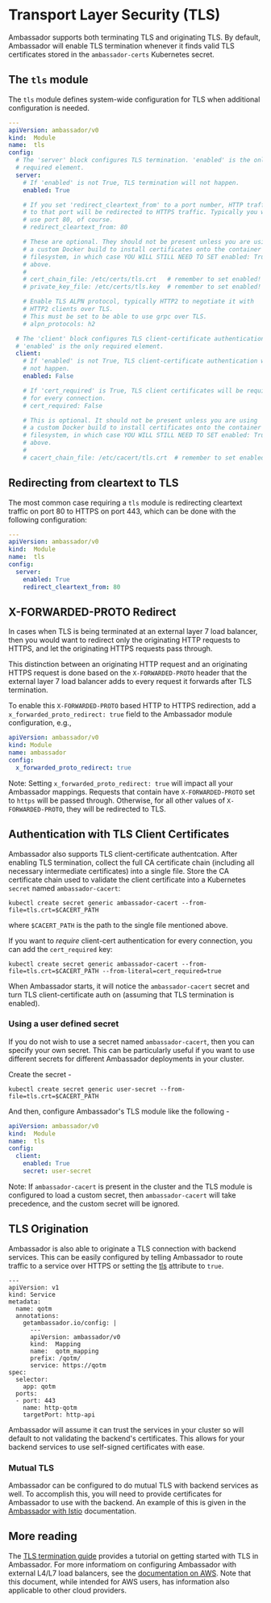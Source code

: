 # Transport Layer Security (TLS)

Ambassador supports both terminating TLS and originating TLS. By default, Ambassador will enable TLS termination whenever it finds valid TLS certificates stored in the `ambassador-certs` Kubernetes secret. 

## The `tls` module

The `tls` module defines system-wide configuration for TLS when additional configuration is needed.

```yaml
---
apiVersion: ambassador/v0
kind:  Module
name:  tls
config:
  # The 'server' block configures TLS termination. 'enabled' is the only
  # required element.
  server:
    # If 'enabled' is not True, TLS termination will not happen.
    enabled: True

    # If you set 'redirect_cleartext_from' to a port number, HTTP traffic 
    # to that port will be redirected to HTTPS traffic. Typically you would
    # use port 80, of course.
    # redirect_cleartext_from: 80

    # These are optional. They should not be present unless you are using
    # a custom Docker build to install certificates onto the container
    # filesystem, in which case YOU WILL STILL NEED TO SET enabled: True
    # above.
    #
    # cert_chain_file: /etc/certs/tls.crt   # remember to set enabled!
    # private_key_file: /etc/certs/tls.key  # remember to set enabled!

    # Enable TLS ALPN protocol, typically HTTP2 to negotiate it with 
    # HTTP2 clients over TLS.
    # This must be set to be able to use grpc over TLS.
    # alpn_protocols: h2

  # The 'client' block configures TLS client-certificate authentication.
  # 'enabled' is the only required element.
  client:
    # If 'enabled' is not True, TLS client-certificate authentication will
    # not happen.
    enabled: False

    # If 'cert_required' is True, TLS client certificates will be required
    # for every connection.
    # cert_required: False

    # This is optional. It should not be present unless you are using
    # a custom Docker build to install certificates onto the container
    # filesystem, in which case YOU WILL STILL NEED TO SET enabled: True
    # above.
    # 
    # cacert_chain_file: /etc/cacert/tls.crt  # remember to set enabled!
```

## Redirecting from cleartext to TLS

The most common case requiring a `tls` module is redirecting cleartext traffic on port 80 to HTTPS on port 443, which can be done with the following configuration:

```yaml
---
apiVersion: ambassador/v0
kind:  Module
name:  tls
config:
  server:
    enabled: True
    redirect_cleartext_from: 80
```

## X-FORWARDED-PROTO Redirect

In cases when TLS is being terminated at an external layer 7 load balancer, then you would want to redirect only the originating HTTP requests to HTTPS, and let the originating HTTPS requests pass through.

This distinction between an originating HTTP request and an originating HTTPS request is done based on the `X-FORWARDED-PROTO` header that the external layer 7 load balancer adds to every request it forwards after TLS termination.

To enable this `X-FORWARDED-PROTO` based HTTP to HTTPS redirection, add a `x_forwarded_proto_redirect: true` field to the Ambassador module configuration, e.g.,

```yaml
apiVersion: ambassador/v0
kind: Module
name: ambassador
config:
  x_forwarded_proto_redirect: true
```

Note: Setting `x_forwarded_proto_redirect: true` will impact all your Ambassador mappings. Requests that contain have `X-FORWARDED-PROTO` set to `https` will be passed through. Otherwise, for all other values of `X-FORWARDED-PROTO`, they will be redirected to TLS.

## Authentication with TLS Client Certificates

Ambassador also supports TLS client-certificate authentcation. After enabling TLS termination, collect the full CA certificate chain (including all necessary intermediate certificates) into a single file. Store the CA certificate chain used to validate the client certificate into a Kubernetes `secret` named `ambassador-cacert`:

```shell
kubectl create secret generic ambassador-cacert --from-file=tls.crt=$CACERT_PATH
```

where `$CACERT_PATH` is the path to the single file mentioned above.

If you want to _require_ client-cert authentication for every connection, you can add the `cert_required` key:

```shell
kubectl create secret generic ambassador-cacert --from-file=tls.crt=$CACERT_PATH --from-literal=cert_required=true
```

When Ambassador starts, it will notice the `ambassador-cacert` secret and turn TLS client-certificate auth on (assuming that TLS termination is enabled).

### Using a user defined secret

If you do not wish to use a secret named `ambassador-cacert`, then you can specify your own secret. This can be particularly useful if you want to use different secrets for different Ambassador deployments in your cluster.

Create the secret -
```shell
kubectl create secret generic user-secret --from-file=tls.crt=$CACERT_PATH
```

And then, configure Ambassador's TLS module like the following -

```yaml
apiVersion: ambassador/v0
kind:  Module
name:  tls
config:
  client:
    enabled: True
    secret: user-secret
```

Note: If `ambassador-cacert` is present in the cluster and the TLS module is configured to load a custom secret, then `ambassador-cacert` will take precedence, and the custom secret will be ignored.

## TLS Origination
Ambassador is also able to originate a TLS connection with backend services. This can be easily configured by telling Ambassador to route traffic to a service over HTTPS or setting the [tls](/reference/mappings#using-tls) attribute to `true`.

```
---
apiVersion: v1
kind: Service
metadata:
  name: qotm
  annotations:
    getambassador.io/config: |
      ---
      apiVersion: ambassador/v0
      kind:  Mapping
      name:  qotm_mapping
      prefix: /qotm/
      service: https://qotm
spec:
  selector:
    app: qotm
  ports:
  - port: 443
    name: http-qotm
    targetPort: http-api
```
Ambassador will assume it can trust the services in your cluster so will default to not validating the backend's certificates. This allows for your backend services to use self-signed certificates with ease.

### Mutual TLS
Ambassador can be configured to do mutual TLS with backend services as well. To accomplish this, you will need to provide certificates for Ambassador to use with the backend. An example of this is given in the [Ambassador with Istio](/user-guide/with-istio#istio-mutual-tls) documentation.

## More reading

The [TLS termination guide](/user-guide/tls-termination) provides a tutorial on getting started with TLS in Ambassador. For more informatiom on configuring Ambassador with external L4/L7 load balancers, see the [documentation on AWS](/reference/ambassador-with-aws). Note that this document, while intended for AWS users, has information also applicable to other cloud providers.

